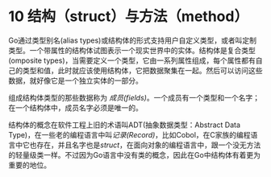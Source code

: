 # 10 结构（struct）与方法（method）

Go通过类型别名(alias types)或结构体的形式支持用户自定义类型，或者叫定制类型。一个带属性的结构体试图表示一个现实世界中的实体。结构体是复合类型(omposite types)，当需要定义一个类型，它由一系列属性组成，每个属性都有自己的类型和值，此时就应该使用结构体，它把数据聚集在一起。然后可以访问这些数据，就好像它是一个独立实体的一部分。

组成结构体类型的那些数据称为 *成员(fields)*。一个成员有一个类型和一个名字；在一个结构体中，成员名字必须是唯一的。

结构体的概念在软件工程上旧的术语叫ADT(抽象数据类型：Abstract Data Type)，在一些老的编程语言中叫*记录(Record)*，比如Cobol，在C家族的编程语言中它也存在，并且名字也是*struct*，在面向对象的编程语言中，跟一个没无方法的轻量级类一样。不过因为Go语言中没有类的概念，因此在Go中结构体有着更为重要的地位。